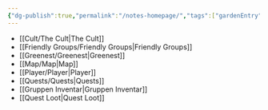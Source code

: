 ```yaml
---
{"dg-publish":true,"permalink":"/notes-homepage/","tags":["gardenEntry"]}
---
```


- [[Cult/The Cult\|The Cult]]
- [[Friendly Groups/Friendly Groups\|Friendly Groups]]
- [[Greenest/Greenest\|Greenest]]
- [[Map/Map\|Map]]
- [[Player/Player\|Player]]
- [[Quests/Quests\|Quests]]
- [[Gruppen Inventar\|Gruppen Inventar]]
- [[Quest Loot\|Quest Loot]]
